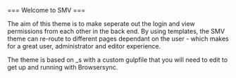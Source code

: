 
=== Welcome to SMV ===

The aim of this theme is to make seperate out the login and view permissions
from each other in the back end. By using templates, the SMV theme can re-route
to different pages dependant on the user - which makes for a great user, administrator
and editor experience.

The theme is based on _s with a custom gulpfile that you will need to edit to get up and
running with Browsersync.
